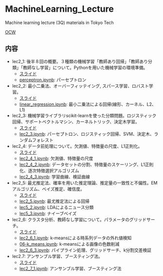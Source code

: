 # MachineLearning_Lecture
Machine learning lecture (3Q) materials in Tokyo Tech

[OCW](http://www.ocw.titech.ac.jp/index.php?module=General&action=T0300&GakubuCD=2&GakkaCD=321800&KeiCD=&KougiCD=201807330&Nendo=2018&lang=JA&vid=05)

## 内容
* lec2_1: 後半８回の概要。３種類の機械学習「教師あり回帰」「教師あり分類」「教師なし学習」について。Pythonを用いた機械学習の環境準備。
  * [スライド](http://www.ocw.titech.ac.jp/index.php?module=General&action=DownLoad&file=201807330-4-0-1.pdf&type=cal&JWC=201807330)
  * [perceptron.ipynb](lec2_1/perceptron.ipynb): パーセプトロン
* lec2_2: 最小二乗法、オーバーフィッテイング, スパース学習、ロバスト学習。
  * [スライド](http://www.ocw.titech.ac.jp/index.php?module=General&action=DownLoad&file=201807330-14-0-2.pdf&type=cal&JWC=201807330)
  * [linear_regression.ipynb](lec2_2/linear_regression.ipynb): 最小二乗法による回帰(線形、カーネル、L2、L1)
* lec2_3: 機械学習ライブラリscikit-learnを使った分類問題。ロジスティック回帰、サポートベクトルマシン、カーネルトリック、決定木学習。
  * [スライド](http://www.ocw.titech.ac.jp/index.php?module=General&action=DownLoad&file=201807330-5-0-3.pdf&type=cal&JWC=201807330)
  * [lec2_3.ipynb](lec2_3/lec2_3.ipynb): パーセプトロン、ロジスティック回帰、SVM、決定木、ランダムフォレスト
* lec2_4: データ前処理について。欠測値、特徴量の尺度、L1正則化。
  * [スライド](http://www.ocw.titech.ac.jp/index.php?module=General&action=DownLoad&file=201807330-15-0-5.pdf&type=cal&JWC=201807330)
  * [lec2_4_1.ipynb](lec2_4/lec2_4_1.ipynb): 欠測値、特徴量の尺度
  * [lec2_4_2.ipynb](lec2_4/lec2_4_2.ipynb): データセットの分割、特徴量のスケーリング、L1正則化、逐次特徴選択アルゴリズム
  * [lec2_4_3.ipynb](lec2_4/lec2_4_3.ipynb): 学習曲線、検証曲線
* lec2_5: 最尤推定法、確率を用いた推定理論、推定量の一致性と不偏性。EMアルゴリズム、ベイズ推定、確信度。
  * [スライド](http://www.ocw.titech.ac.jp/index.php?module=General&action=DownLoad&file=201807330-6-0-6.pdf&type=cal&JWC=201807330)
  * [lec2_5.ipynb](lec2_5/lec2_5.ipynb): 最尤推定法による回帰
  * [lec5_2.ipynb](lec2_5/lec5_2.ipynb): LDAによるニュース分類 
  * [lec5_3.ipynb](lec2_5/lec5_3.ipynb): ナイーブベイズ
* lec2_6: クラスタ分析、教師なし学習について。パラメータのグリッドサーチ。
  * [スライド](http://www.ocw.titech.ac.jp/index.php?module=General&action=DownLoad&file=201807330-7-0-7.pdf&type=cal&JWC=201807330)
  * [lec2_6_1.ipynb](lec2_6/lec2_6_1.ipynb): k-meansによる時系列データの外れ値検知
  * [06-k_means.ipynb](lec2_6/06-k_means.ipynb): k-meansによる画像の色数削減
  * [lec2_6_3.ipynb](lec2_6/lec2_6_3.ipynb): パイプライン処理、グリッドサーチ、k分割交差検証
* lec2.7: アンサンブル学習、ブースティング法。
  * [スライド](http://www.ocw.titech.ac.jp/index.php?module=General&action=DownLoad&file=201807330-16-0-8.pdf&type=cal&JWC=201807330)
  * [lec2_7_1.ipynb](lec2_7/lec2_7_1.ipynb): アンサンブル学習、ブースティング法
  
    
